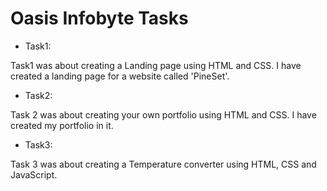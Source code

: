 # Oasis Infobyte Tasks
- Task1:
 
Task1 was about creating a Landing page using HTML and CSS. I have created a landing page for a website called 'PineSet'.

- Task2:

Task 2 was about creating your own portfolio using HTML and CSS. I have created my portfolio in it.

- Task3:

Task 3 was about creating a Temperature converter using HTML, CSS and JavaScript. 



